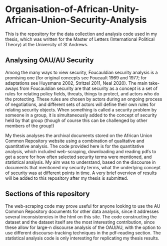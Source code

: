 # Organisation-of-African-Unity-African-Union-Security-Analysis
This is the repository for the data collection and analysis code used in my thesis, which was written for the Master of Letters (International Political Theory) at the University of St Andrews. 

## Analysing OAU/AU Security
Among the many ways to view security, Foucauldian security analysis is a promising one (for original concepts see Foucault 1969 and 1977; for adaptations see Huysmans 2002, Stritzel 2011, Neal 2020). The main take-aways from Foucauldian security are that security as a concept is a set of rules for relating policy fields, threats, things to protect, and actors who do the protecting. These rules are chosen by actors during an ongoing process of negotiations, and different sets of actors will define their own rules for relating security objects. When something is called a security problem by someone in a group, it is simultaneously added to the concept of security held by that group (though of course this can be challenged by other members of the group!)

My thesis analyses the archival documents stored on the African Union Common Repository website using a combination of qualitative and quantitative analysis. The code provided here is for the quantitative analysis, which included web-scraping, downloading and reading pdfs to get a score for how often selected security terms were mentioned, and statistical analysis. My aim was to understand, based on the discourse in documents that mentioned my security terms, what the underlying concept of security was at different points in time. A very brief overview of results will be added to this repository after my thesis is submitted. 

## Sections of this repository
The web-scraping code may prove useful for anyone looking to use the AU Common Repository documents for other data analysis, since it addresses several inconsistencies in the html on this site. The code constructing the dataset and the dataset itself are the most interesting contribution, since these allow for large-n discourse analysis of the OAU/AU, with the option to use different discourse-tracking techniques in the pdf-reading section. The statistical analysis code is only interesting for replicating my thesis results. 



